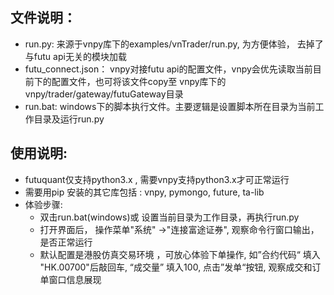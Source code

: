 
## 文件说明：
+ run.py: 来源于vnpy库下的examples/vnTrader/run.py, 为方便体验， 去掉了与futu api无关的模块加载 
+ futu_connect.json： vnpy对接futu api的配置文件，vnpy会优先读取当前目前下的配置文件，也可将该文件copy至 vnpy库下的vnpy/trader/gateway/futuGateway目录 
+ run.bat: windows下的脚本执行文件。主要逻辑是设置脚本所在目录为当前工作目录及运行run.py 

## 使用说明:
+ futuquant仅支持python3.x , 需要vnpy支持python3.x才可正常运行
+ 需要用pip 安装的其它库包括 : vnpy, pymongo, future, ta-lib
+ 体验步骤:
	+ 双击run.bat(windows)或 设置当前目录为工作目录，再执行run.py
	+ 打开界面后， 操作菜单"系统" ->"连接富途证券", 观察命令行窗口输出， 是否正常运行
	+ 默认配置是港股仿真交易环境 ，可放心体验下单操作,  如”合约代码“ 填入 "HK.00700"后敲回车, “成交量” 填入100, 点击”发单“按钮, 观察成交和订单窗口信息展现  
 



